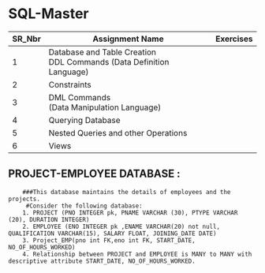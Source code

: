 # SQL-Master
| SR_Nbr | Assignment Name  | Exercises |
| --------------- | --------------- | --------------- |
| 1 | Database and Table Creation <br /> DDL Commands (Data Definition Language) |  |
| 2 | Constraints |  |
| 3 | DML Commands <br /> (Data Manipulation Language) |  |
| 4 | Querying Database |  |
| 5 | Nested Queries and other Operations |  |
| 6 | Views |  |


##	PROJECT-EMPLOYEE DATABASE :
        ###This database maintains the details of employees and the projects.  
         #Consider the following database:
        1. PROJECT (PNO INTEGER pk, PNAME VARCHAR (30), PTYPE VARCHAR (20), DURATION INTEGER)
        2. EMPLOYEE (ENO INTEGER pk ,ENAME VARCHAR(20) not null, QUALIFICATION VARCHAR(15), SALARY FLOAT, JOINING_DATE DATE)
        3. Project_EMP(pno int FK,eno int FK, START_DATE, NO_OF_HOURS_WORKED)
        4. Relationship between PROJECT and EMPLOYEE is MANY to MANY with descriptive attribute START_DATE, NO_OF_HOURS_WORKED.
